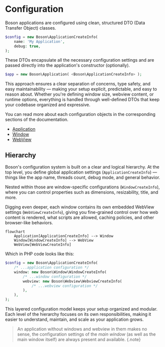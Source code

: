 # Configuration

Boson applications are configured using clean, structured DTO (Data Transfer 
Object) classes.

```php
$config = new Boson\ApplicationCreateInfo( 
    name: 'My Application',
    debug: true,
);
```

These DTOs encapsulate all the necessary configuration settings and are passed 
directly into the application's constructor (optionally). 

```php
$app = new Boson\Application( <Boson\ApplicationCreateInfo> );
```

This approach ensures a clear separation of concerns, type safety, 
and easy maintainability — making your setup explicit, predictable, and easy to 
reason about. Whether you're defining window size, webview content, or runtime 
options, everything is handled through well-defined DTOs that keep your codebase 
organized and expressive.

You can read more about each configuration objects in the corresponding
sections of the documentation.

- [Application](../03.application/application-configuration.md)
- [Window](../04.window/window-configuration.md)
- [WebView](../05.webview/webview-configuration.md)

## Hierarchy 

Boson's configuration system is built on a clear and logical hierarchy. At the 
top level, you define global application settings (`ApplicationCreateInfo`) 
— things like the app name, threads count, debug mode, and general behavior.

Nested within those are window-specific configurations (`WindowCreateInfo`), 
where you can control properties such as dimensions, resizability, title, and more. 

Digging even deeper, each window contains its own embedded WebView settings 
(`WebViewCreateInfo`), giving you fine-grained control over how web 
content is rendered, what scripts are allowed, caching policies, and other 
browser-like behaviors.

```mermaid
flowchart
    Application[ApplicationCreateInfo] --> Window
    Window[WindowCreateInfo] --> WebView
    WebView[WebViewCreateInfo]
```

Which in PHP code looks like this:

```php
$config = new Boson\ApplicationCreateInfo(
    /* ...application configuration */
    window: new Boson\Window\WindowCreateInfo(
        /* ...window configuration */
        webview: new Boson\Webview\WebviewCreateInfo(
            /* ...webview configuration */
        ),
    ),
);
```

This layered configuration model keeps your setup organized and modular. Each 
level of the hierarchy focuses on its own responsibilities, making it easier to 
understand, maintain, and scale as your application grows.

> An application without windows and webview in them makes no sense, the 
> configuration settings of the *main window* (as well as the main window 
> itself) are always present and available.
{.note}
